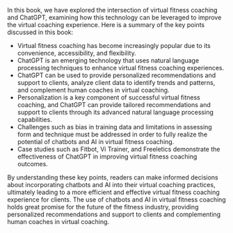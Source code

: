 

In this book, we have explored the intersection of virtual fitness coaching and ChatGPT, examining how this technology can be leveraged to improve the virtual coaching experience. Here is a summary of the key points discussed in this book:

* Virtual fitness coaching has become increasingly popular due to its convenience, accessibility, and flexibility.
* ChatGPT is an emerging technology that uses natural language processing techniques to enhance virtual fitness coaching experiences.
* ChatGPT can be used to provide personalized recommendations and support to clients, analyze client data to identify trends and patterns, and complement human coaches in virtual coaching.
* Personalization is a key component of successful virtual fitness coaching, and ChatGPT can provide tailored recommendations and support to clients through its advanced natural language processing capabilities.
* Challenges such as bias in training data and limitations in assessing form and technique must be addressed in order to fully realize the potential of chatbots and AI in virtual fitness coaching.
* Case studies such as Fitbot, Vi Trainer, and Freeletics demonstrate the effectiveness of ChatGPT in improving virtual fitness coaching outcomes.

By understanding these key points, readers can make informed decisions about incorporating chatbots and AI into their virtual coaching practices, ultimately leading to a more efficient and effective virtual fitness coaching experience for clients. The use of chatbots and AI in virtual fitness coaching holds great promise for the future of the fitness industry, providing personalized recommendations and support to clients and complementing human coaches in virtual coaching.
